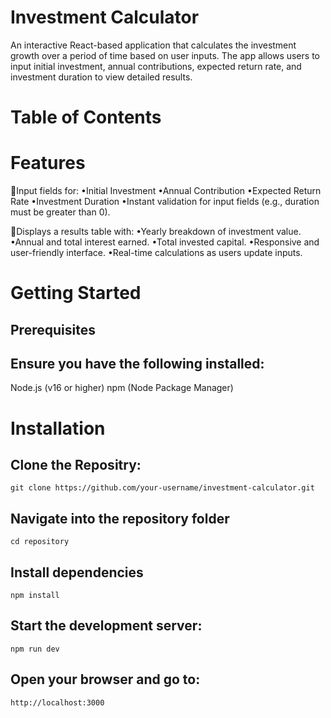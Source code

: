 # Investment Calculator
An interactive React-based application that calculates the investment growth over a period of time based on user inputs. The app allows users to input initial investment, annual contributions, expected return rate, and investment duration to view detailed results.

# Table of Contents
# Features
💠Input fields for:
•Initial Investment
•Annual Contribution
•Expected Return Rate
•Investment Duration
•Instant validation for input fields (e.g., duration must be greater than 0).

💠Displays a results table with:
•Yearly breakdown of investment value.
•Annual and total interest earned.
•Total invested capital.
•Responsive and user-friendly interface.
•Real-time calculations as users update inputs.

# Getting Started
## Prerequisites
## Ensure you have the following installed:

Node.js (v16 or higher)
npm (Node Package Manager)

# Installation
 ## Clone the Repositry:
```
git clone https://github.com/your-username/investment-calculator.git
```

## Navigate into the repository folder
```
cd repository
```
## Install dependencies
```
npm install
```
## Start the development server:
```
npm run dev
```
## Open your browser and go to:
```
http://localhost:3000
```

